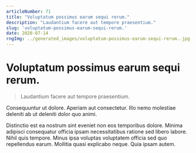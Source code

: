 ```yaml
---
articleNumber: 71
title: "Voluptatum possimus earum sequi rerum."
description: "Laudantium facere aut tempore praesentium."
slug: 'voluptatum-possimus-earum-sequi-rerum.'
date: 2020-07-14
rngImg: ../generated_images/voluptatum-possimus-earum-sequi-rerum..jpg
---
```


# Voluptatum possimus earum sequi rerum.

> Laudantium facere aut tempore praesentium.

Consequuntur ut dolore. Aperiam aut consectetur. Illo nemo molestiae deleniti ab ut deleniti dolor quo animi.
 Distinctio est ea nostrum sint eveniet non eos temporibus dolore. Minima adipisci consequatur officia ipsam necessitatibus ratione sed libero labore. Nihil quis tempore. Minus ipsa voluptas voluptatem officia sed quo repellendus earum. Mollitia quasi explicabo neque. Quia ipsam autem.

